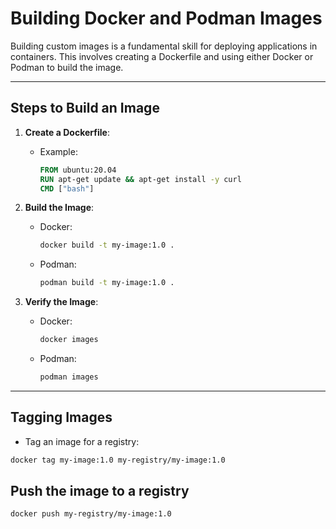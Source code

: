 # Building Docker and Podman Images

Building custom images is a fundamental skill for deploying applications in containers. This involves creating a Dockerfile and using either Docker or Podman to build the image.

---

## Steps to Build an Image

1. **Create a Dockerfile**:
   - Example:
     ```Dockerfile
     FROM ubuntu:20.04
     RUN apt-get update && apt-get install -y curl
     CMD ["bash"]
     ```

2. **Build the Image**:
   - Docker:
     ```bash
     docker build -t my-image:1.0 .
     ```
   - Podman:
     ```bash
     podman build -t my-image:1.0 .
     ```

3. **Verify the Image**:
   - Docker:
     ```bash
     docker images
     ```
   - Podman:
     ```bash
     podman images
     ```

---

## Tagging Images
- Tag an image for a registry:
```bash
docker tag my-image:1.0 my-registry/my-image:1.0
```

## Push the image to a registry
```bash
docker push my-registry/my-image:1.0
```
